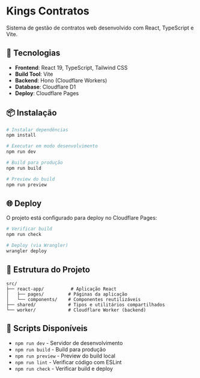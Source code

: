 # Kings Contratos

Sistema de gestão de contratos web desenvolvido com React, TypeScript e Vite.

## 🚀 Tecnologias

- **Frontend**: React 19, TypeScript, Tailwind CSS
- **Build Tool**: Vite
- **Backend**: Hono (Cloudflare Workers)
- **Database**: Cloudflare D1
- **Deploy**: Cloudflare Pages

## 📦 Instalação

```bash
# Instalar dependências
npm install

# Executar em modo desenvolvimento
npm run dev

# Build para produção
npm run build

# Preview do build
npm run preview
```

## 🌐 Deploy

O projeto está configurado para deploy no Cloudflare Pages:

```bash
# Verificar build
npm run check

# Deploy (via Wrangler)
wrangler deploy
```

## 📁 Estrutura do Projeto

```
src/
├── react-app/          # Aplicação React
│   ├── pages/         # Páginas da aplicação
│   └── components/    # Componentes reutilizáveis
├── shared/            # Tipos e utilitários compartilhados
└── worker/            # Cloudflare Worker (backend)
```

## 🔧 Scripts Disponíveis

- `npm run dev` - Servidor de desenvolvimento
- `npm run build` - Build para produção
- `npm run preview` - Preview do build local
- `npm run lint` - Verificar código com ESLint
- `npm run check` - Verificar build e deploy
